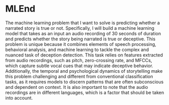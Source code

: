 # MLEnd
The machine learning problem that I want to solve is predicting whether a narrated story is true or not. Specifically, I will build a machine learning model that takes as an input an audio recording of 30 seconds of duration and predicts whether the story being narrated is true or deceptive. This problem is unique because it combines elements of speech processing, behavioral analysis, and machine learning to tackle the complex and nuanced task of deception detection. This task relies on features extracted from audio recordings, such as pitch, zero-crossing rate, and MFCCs, which capture subtle vocal cues that may indicate deceptive behavior. Additionally, the temporal and psychological dynamics of storytelling make this problem challenging and different from conventional classification tasks, as it requires models to discern patterns that are often subconscious and dependent on context. It is also important to note that the audio recordings are in different languages, which is a factor that should be taken into account.
